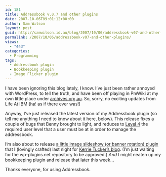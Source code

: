 ```yaml
---
id: 181
title: Addressbook v.0.7 and other plugins
date: 2007-10-06T09:01:12+00:00
author: Sam Wilson
layout: post
guid: http://samwilson.id.au/blog/2007/10/06/addressbook-v07-and-other-plugins/
permalink: /2007/10/06/addressbook-v07-and-other-plugins/
views:
  - "443"
categories:
  - Programming
tags:
  - Addressbook plugin
  - Bookkeeping plugin
  - Image Flicker plugin
---
```

I have been ignoring this blog lately, I know. I’ve just been rather annoyed with WordPress, to tell the truth, and have been off playing in PmWiki at my own little place under [archives.org.au](http://archives.org.au). So, sorry, no exciting updates from Life At IBM (ha! as if there ever was!)

Anyway, I’ve just released the latest version of my Addressbook plugin (so tell me anything I need to know about it here, below). This release fixes a couple of bugs that Benny brought to light, and reduces to [Level 4](http://codex.wordpress.org/User_Levels#User_Level_4) the required user level that a user must be at in order to manage the addressbook.

I’m also about to release [a little image slideshow (or banner rotation) plugin](http://samwilson.id.au/plugins/image-flicker) that I (lovingly crafted) last night for [Kerrie Tucker’s blog](http://kerrietucker.org.au). (I’m just waiting for the wp-plugins.net repository to be approved.) _And_ I might neaten up my bookkeeping plugin and release that later this week…

Thanks everyone, for using Addressbook.